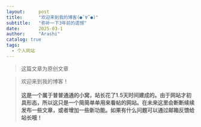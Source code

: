 ```yaml
---
layout:     post
title:      "欢迎来到我的博客(●ˇ∀ˇ●)"
subtitle:   "弥补一下3年前的遗憾"
date:       2025-03-1 
author:     "Arashi"
catalog: true
tags:
  - 个人网站
---
```


> 这篇文章为原创文章

<div>
    <blockquote>欢迎来到我的博客！
    <br>
    <br><b>这是一个属于普普通通的小窝，站长花了1.5天时间建成的。由于网站才初具形态，所以这只是一个简简单单用来看帖的网站。在未来这里会断断续续发布一些文章，或者增加一些新功能。如果有什么问题可以通过邮箱反馈给站长哦！
</b>





